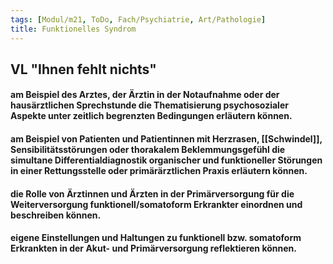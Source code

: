 ```yaml
---
tags: [Modul/m21, ToDo, Fach/Psychiatrie, Art/Pathologie]
title: Funktionelles Syndrom
---
```

## VL "Ihnen fehlt nichts"
#### am Beispiel des Arztes, der Ärztin in der Notaufnahme oder der hausärztlichen Sprechstunde die Thematisierung psychosozialer Aspekte unter zeitlich begrenzten Bedingungen erläutern können.
       

#### am Beispiel von Patienten und Patientinnen mit Herzrasen, [[Schwindel]], Sensibilitätsstörungen oder thorakalem Beklemmungsgefühl die simultane Differentialdiagnostik organischer und funktioneller Störungen in einer Rettungsstelle oder primärärztlichen Praxis erläutern können.

#### die Rolle von Ärztinnen und Ärzten in der Primärversorgung für die Weiterversorgung funktionell/somatoform Erkrankter einordnen und beschreiben können.

#### eigene Einstellungen und Haltungen zu funktionell bzw. somatoform Erkrankten in der Akut- und Primärversorgung reflektieren können.